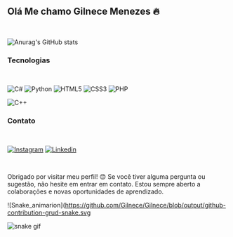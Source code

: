 ## Olá Me chamo Gilnece Menezes 🔥
</br>

![Anurag's GitHub stats](https://github-readme-stats.vercel.app/api?username=Gilnece&show_icons=true&theme=dark)

   ### Tecnologias
</br>

![C#](https://img.shields.io/badge/C%23-239120?style=for-the-badge&logo=c-sharp&logoColor=white)  ![Python](https://img.shields.io/badge/Python-3776AB?style=for-the-badge&logo=python&logoColor=white) ![HTML5](https://img.shields.io/badge/HTML5-E34F26?style=for-the-badge&logo=html5&logoColor=white) ![CSS3](https://img.shields.io/badge/CSS3-1572B6?style=for-the-badge&logo=css3&logoColor=white) ![PHP](https://img.shields.io/badge/PHP-777BB4?style=for-the-badge&logo=php&logoColor=white)

![C++](https://img.shields.io/badge/C%2B%2B-00599C?style=for-the-badge&logo=c%2B%2B&logoColor=white)



   ### Contato

</br>

[![Instagram](https://img.shields.io/badge/Instagram-E4405F?style=for-the-badge&logo=instagram&logoColor=white)](https://www.instagram.com/gil.nece/)   [![Linkedin](https://img.shields.io/badge/LinkedIn-0077B5?style=for-the-badge&logo=linkedin&logoColor=white)](https://www.linkedin.com/in/gilnece-menezes-b77065148/)

</br>


   Obrigado por visitar meu perfil! 😊
Se você tiver alguma pergunta ou sugestão, não hesite em entrar em contato. Estou sempre aberto a colaborações e novas oportunidades de aprendizado.

![Snake_animarion](https://github.com/Gilnece/Gilnece/blob/output/github-contribution-grud-snake.svg

![snake gif](https://github.com/Gilnece/blob/output/github-contribution-grid-snake.svg)
